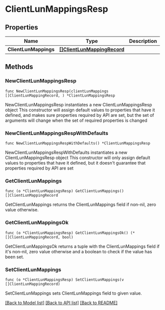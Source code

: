 # ClientLunMappingsResp

## Properties

Name | Type | Description | Notes
------------ | ------------- | ------------- | -------------
**ClientLunMappings** | [**[]ClientLunMappingRecord**](ClientLunMappingRecord.md) |  | 

## Methods

### NewClientLunMappingsResp

`func NewClientLunMappingsResp(clientLunMappings []ClientLunMappingRecord, ) *ClientLunMappingsResp`

NewClientLunMappingsResp instantiates a new ClientLunMappingsResp object
This constructor will assign default values to properties that have it defined,
and makes sure properties required by API are set, but the set of arguments
will change when the set of required properties is changed

### NewClientLunMappingsRespWithDefaults

`func NewClientLunMappingsRespWithDefaults() *ClientLunMappingsResp`

NewClientLunMappingsRespWithDefaults instantiates a new ClientLunMappingsResp object
This constructor will only assign default values to properties that have it defined,
but it doesn't guarantee that properties required by API are set

### GetClientLunMappings

`func (o *ClientLunMappingsResp) GetClientLunMappings() []ClientLunMappingRecord`

GetClientLunMappings returns the ClientLunMappings field if non-nil, zero value otherwise.

### GetClientLunMappingsOk

`func (o *ClientLunMappingsResp) GetClientLunMappingsOk() (*[]ClientLunMappingRecord, bool)`

GetClientLunMappingsOk returns a tuple with the ClientLunMappings field if it's non-nil, zero value otherwise
and a boolean to check if the value has been set.

### SetClientLunMappings

`func (o *ClientLunMappingsResp) SetClientLunMappings(v []ClientLunMappingRecord)`

SetClientLunMappings sets ClientLunMappings field to given value.



[[Back to Model list]](../README.md#documentation-for-models) [[Back to API list]](../README.md#documentation-for-api-endpoints) [[Back to README]](../README.md)


